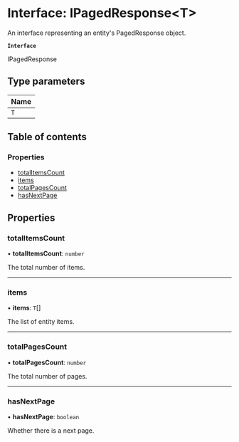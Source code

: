# Interface: IPagedResponse<T\>

An interface representing an entity's PagedResponse object.

**`Interface`**

IPagedResponse

## Type parameters

| Name |
| :------ |
| `T` |

## Table of contents

### Properties

- [totalItemsCount](IPagedResponse.md#totalitemscount)
- [items](IPagedResponse.md#items)
- [totalPagesCount](IPagedResponse.md#totalpagescount)
- [hasNextPage](IPagedResponse.md#hasnextpage)

## Properties

### totalItemsCount

• **totalItemsCount**: `number`

The total number of items.

___

### items

• **items**: `T`[]

The list of entity items.

___

### totalPagesCount

• **totalPagesCount**: `number`

The total number of pages.

___

### hasNextPage

• **hasNextPage**: `boolean`

Whether there is a next page.
